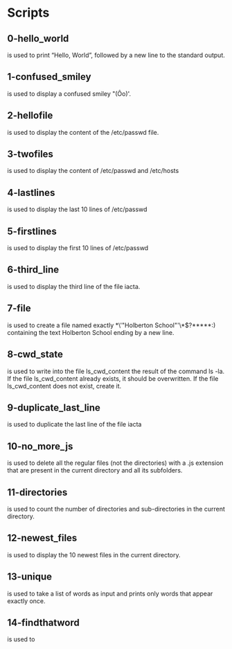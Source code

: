 # Scripts

## 0-hello_world

is used to print “Hello, World”, followed by a new line to the standard output.

## 1-confused_smiley

is used to display a confused smiley "(Ôo)'.

## 2-hellofile

is used to display the content of the /etc/passwd file.

## 3-twofiles

is used to display the content of /etc/passwd and /etc/hosts

## 4-lastlines

is used to display the last 10 lines of /etc/passwd

## 5-firstlines

is used to display the first 10 lines of /etc/passwd

## 6-third_line

is used to display the third line of the file iacta.

## 7-file

is used to create a file named exactly \*\\'"Holberton School"\'\\*$\?\*\*\*\*\*:) containing the text Holberton School ending by a new line.

## 8-cwd_state

is used to write into the file ls_cwd_content the result of the command ls -la. If the file ls_cwd_content already exists, it should be overwritten. If the file ls_cwd_content does not exist, create it.

## 9-duplicate_last_line

is used to duplicate the last line of the file iacta

## 10-no_more_js

is used to delete all the regular files (not the directories) with a .js extension that are present in the current directory and all its subfolders.

## 11-directories

is used to count the number of directories and sub-directories in the current directory.

## 12-newest_files

is used to display the 10 newest files in the current directory.

## 13-unique

is used to take a list of words as input and prints only words that appear exactly once.

## 14-findthatword

is used to
